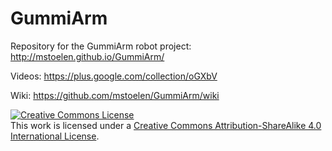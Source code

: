 # GummiArm
Repository for the GummiArm robot project: http://mstoelen.github.io/GummiArm/

Videos: https://plus.google.com/collection/oGXbV

Wiki: https://github.com/mstoelen/GummiArm/wiki


<a rel="license" href="http://creativecommons.org/licenses/by-sa/4.0/"><img alt="Creative Commons License" style="border-width:0" src="https://i.creativecommons.org/l/by-sa/4.0/88x31.png" /></a><br />This work is licensed under a <a rel="license" href="http://creativecommons.org/licenses/by-sa/4.0/">Creative Commons Attribution-ShareAlike 4.0 International License</a>.
